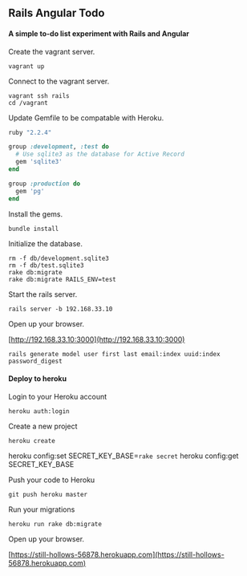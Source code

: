 ## Rails Angular Todo

#### A simple to-do list experiment with Rails and Angular


Create the vagrant server.

```unix
vagrant up
```

Connect to the vagrant server.

```unix
vagrant ssh rails
cd /vagrant
```

Update Gemfile to be compatable with Heroku.

```ruby
ruby "2.2.4"

group :development, :test do
  # Use sqlite3 as the database for Active Record
  gem 'sqlite3'
end

group :production do
  gem 'pg'
end
```

Install the gems.

```unix
bundle install
```

Initialize the database.

```unix
rm -f db/development.sqlite3
rm -f db/test.sqlite3
rake db:migrate
rake db:migrate RAILS_ENV=test
```

Start the rails server.

```unix
rails server -b 192.168.33.10
```

Open up your browser.

[http://192.168.33.10:3000](http://192.168.33.10:3000)



```unix
rails generate model user first last email:index uuid:index password_digest
```



#### Deploy to heroku

Login to your Heroku account

```unix
heroku auth:login
```

Create a new project

```unix
heroku create
```

heroku config:set SECRET_KEY_BASE=`rake secret`
heroku config:get SECRET_KEY_BASE


Push your code to Heroku

```unix
git push heroku master
```

Run your migrations

```unix
heroku run rake db:migrate
```

Open up your browser.

[https://still-hollows-56878.herokuapp.com](https://still-hollows-56878.herokuapp.com)

